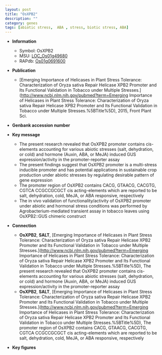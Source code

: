 ```yaml
---
layout: post
title: "OsXPB2"
description: ""
category: genes
tags: [abiotic stress,  ABA , stress, biotic stress, ABA]
---
```


* **Information**  
    + Symbol: OsXPB2  
    + MSU: [LOC_Os01g49680](http://rice.plantbiology.msu.edu/cgi-bin/ORF_infopage.cgi?orf=LOC_Os01g49680)  
    + RAPdb: [Os01g0691600](http://rapdb.dna.affrc.go.jp/viewer/gbrowse_details/irgsp1?name=Os01g0691600)  

* **Publication**  
    + [Emerging Importance of Helicases in Plant Stress Tolerance: Characterization of Oryza sativa Repair Helicase XPB2 Promoter and Its Functional Validation in Tobacco under Multiple Stresses.](http://www.ncbi.nlm.nih.gov/pubmed?term=Emerging Importance of Helicases in Plant Stress Tolerance: Characterization of Oryza sativa Repair Helicase XPB2 Promoter and Its Functional Validation in Tobacco under Multiple Stresses.%5BTitle%5D), 2015, Front Plant Sci.

* **Genbank accession number**  

* **Key message**  
    + The present research revealed that OsXPB2 promoter contains cis-elements accounting for various abiotic stresses (salt, dehydration, or cold) and hormone (Auxin, ABA, or MeJA) induced GUS expression/activity in the promoter-reporter assay
    + The present findings suggest that OsXPB2 promoter is a multi-stress inducible promoter and has potential applications in sustainable crop production under abiotic stresses by regulating desirable pattern of gene expression
    + The promoter region of OsXPB2 contains CACG, GTAACG, CACGTG, CGTCA CCGCCGCGCT cis acting-elements which are reported to be salt, dehydration, cold, MeJA, or ABA responsive, respectively
    + The in vivo validation of functionality/activity of OsXPB2 promoter under abiotic and hormonal stress conditions was performed by Agrobacterium-mediated transient assay in tobacco leaves using OsXPB2::GUS chimeric construct

* **Connection**  
    + __OsXPB2__, __SALT__, [Emerging Importance of Helicases in Plant Stress Tolerance: Characterization of Oryza sativa Repair Helicase XPB2 Promoter and Its Functional Validation in Tobacco under Multiple Stresses.](http://www.ncbi.nlm.nih.gov/pubmed?term=Emerging Importance of Helicases in Plant Stress Tolerance: Characterization of Oryza sativa Repair Helicase XPB2 Promoter and Its Functional Validation in Tobacco under Multiple Stresses.%5BTitle%5D), The present research revealed that OsXPB2 promoter contains cis-elements accounting for various abiotic stresses (salt, dehydration, or cold) and hormone (Auxin, ABA, or MeJA) induced GUS expression/activity in the promoter-reporter assay
    + __OsXPB2__, __SALT__, [Emerging Importance of Helicases in Plant Stress Tolerance: Characterization of Oryza sativa Repair Helicase XPB2 Promoter and Its Functional Validation in Tobacco under Multiple Stresses.](http://www.ncbi.nlm.nih.gov/pubmed?term=Emerging Importance of Helicases in Plant Stress Tolerance: Characterization of Oryza sativa Repair Helicase XPB2 Promoter and Its Functional Validation in Tobacco under Multiple Stresses.%5BTitle%5D), The promoter region of OsXPB2 contains CACG, GTAACG, CACGTG, CGTCA CCGCCGCGCT cis acting-elements which are reported to be salt, dehydration, cold, MeJA, or ABA responsive, respectively

* **Key figures**  


